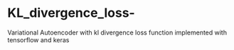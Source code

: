 # KL_divergence_loss-
Variational Autoencoder with kl divergence loss function implemented with tensorflow and keras
